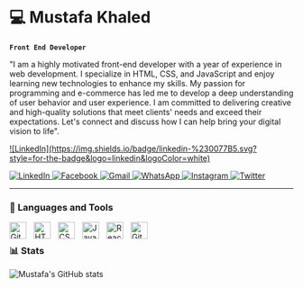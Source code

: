 # 💻 Mustafa Khaled

**`Front End Developer`**

"I am a highly motivated front-end developer with a year of experience in web development. I specialize in HTML, CSS, and JavaScript and enjoy learning new technologies to enhance my skills. My passion for programming and e-commerce has led me to develop a deep understanding of user behavior and user experience. I am committed to delivering creative and high-quality solutions that meet clients' needs and exceed their expectations. Let's connect and discuss how I can help bring your digital vision to life".

 <p align="left">
   <a href="https://www.linkedin.com/in/the-mustafa-khaled/" target="_blank">![LinkedIn](https://img.shields.io/badge/linkedin-%230077B5.svg?style=for-the-badge&logo=linkedin&logoColor=white)
  </a>
</p> 

 <p align="left">
  
  <a href="https://www.linkedin.com/in/the-mustafa-khaled/" target="_blank">![LinkedIn](https://img.shields.io/badge/linkedin-%230077B5.svg?style=for-the-badge&logo=linkedin&logoColor=white)
  </a>
  <a href="https://www.facebook.com/ibrahim11ahmed" target="_blank">![Facebook](https://img.shields.io/badge/Facebook-%231877F2.svg?style=for-the-badge&logo=Facebook&logoColor=white)
  </a>
  <a href="mailto:ibrahim11elian@gmail.com" target="_blank">![Gmail](https://img.shields.io/badge/Gmail-D14836?style=for-the-badge&logo=gmail&logoColor=white)
  </a>
  <a href="tel:+201157676284" target="_blank">![WhatsApp](https://img.shields.io/badge/WhatsApp-25D366?style=for-the-badge&logo=whatsapp&logoColor=white)
  </a>
  <a href="https://www.instagram.com/ibrahim11ahmed/" target="_blank">![Instagram](https://img.shields.io/badge/Instagram-%23E4405F.svg?style=for-the-badge&logo=Instagram&logoColor=white)
  </a>
  <a href="https://twitter.com/ibrahim11elian" target="_blank">![Twitter](https://img.shields.io/badge/Twitter-%231DA1F2.svg?style=for-the-badge&logo=Twitter&logoColor=white)
  </a>
  
 </p> 




---

### 🧰 Languages and Tools

<img align="left" alt="Git" width="30px" style="padding-right:10px;" src="https://cdn.jsdelivr.net/gh/devicons/devicon/icons/git/git-original.svg" />
<img align="left" alt="HTML" width="30px" style="padding-right:10px;" src="https://cdn.jsdelivr.net/gh/devicons/devicon/icons/html5/html5-plain.svg" />
<img align="left" alt="CSS" width="30px" style="padding-right:10px;" src="https://cdn.jsdelivr.net/gh/devicons/devicon/icons/css3/css3-plain.svg" />
<img align="left" alt="JavaScript" width="30px" style="padding-right:10px;" src="https://cdn.jsdelivr.net/gh/devicons/devicon/icons/javascript/javascript-plain.svg" />
<img align="left" alt="React" width="30px" style="padding-right:10px;" src="https://cdn.jsdelivr.net/gh/devicons/devicon/icons/react/react-original.svg" />
<img align="left" alt="GitHub" width="30px" style="padding-right:10px;" src="https://cdn.jsdelivr.net/gh/devicons/devicon/icons/github/github-original.svg" />

<br />

### 📊 Stats

![Mustafa's GitHub stats](https://github-readme-stats.vercel.app/api?username=mustafa-khaled&show_icons=true&theme=gruvbox)

<!-- ![GitHub Streak](https://streak-stats.demolab.com/?user=mustafa-khaled&theme=gruvbox&border_radius=4.5) -->

#
